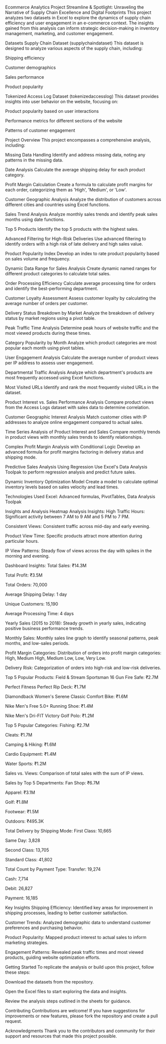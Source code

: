 Ecommerce Analytics Project
Streamline & Spotlight: Unraveling the Narrative of Supply Chain Excellence and Digital Footprints
This project analyzes two datasets in Excel to explore the dynamics of supply chain efficiency and user engagement in an e-commerce context. The insights gained from this analysis can inform strategic decision-making in inventory management, marketing, and customer engagement.

Datasets
Supply Chain Dataset (supplychaindataset)
This dataset is designed to analyze various aspects of the supply chain, including:

Shipping efficiency

Customer demographics

Sales performance

Product popularity

Tokenized Access Log Dataset (tokenizedaccesslog)
This dataset provides insights into user behavior on the website, focusing on:

Product popularity based on user interactions

Performance metrics for different sections of the website

Patterns of customer engagement

Project Overview
This project encompasses a comprehensive analysis, including:

Missing Data Handling
Identify and address missing data, noting any patterns in the missing data.

Date Analysis
Calculate the average shipping delay for each product category.

Profit Margin Calculation
Create a formula to calculate profit margins for each order, categorizing them as 'High', 'Medium', or 'Low'.

Customer Geographic Analysis
Analyze the distribution of customers across different cities and countries using Excel functions.

Sales Trend Analysis
Analyze monthly sales trends and identify peak sales months using date functions.

Top 5 Products
Identify the top 5 products with the highest sales.

Advanced Filtering for High-Risk Deliveries
Use advanced filtering to identify orders with a high risk of late delivery and high sales value.

Product Popularity Index
Develop an index to rate product popularity based on sales volume and frequency.

Dynamic Data Range for Sales Analysis
Create dynamic named ranges for different product categories to calculate total sales.

Order Processing Efficiency
Calculate average processing time for orders and identify the best-performing department.

Customer Loyalty Assessment
Assess customer loyalty by calculating the average number of orders per customer.

Delivery Status Breakdown by Market
Analyze the breakdown of delivery status by market regions using a pivot table.

Peak Traffic Time Analysis
Determine peak hours of website traffic and the most viewed products during these times.

Category Popularity by Month
Analyze which product categories are most popular each month using pivot tables.

User Engagement Analysis
Calculate the average number of product views per IP address to assess user engagement.

Departmental Traffic Analysis
Analyze which department's products are most frequently accessed using Excel functions.

Most Visited URLs
Identify and rank the most frequently visited URLs in the dataset.

Product Interest vs. Sales Performance Analysis
Compare product views from the Access Logs dataset with sales data to determine correlation.

Customer Geographic Interest Analysis
Match customer cities with IP addresses to analyze online engagement compared to actual sales.

Time Series Analysis of Product Interest and Sales
Compare monthly trends in product views with monthly sales trends to identify relationships.

Complex Profit Margin Analysis with Conditional Logic
Develop an advanced formula for profit margins factoring in delivery status and shipping mode.

Predictive Sales Analysis Using Regression
Use Excel's Data Analysis Toolpak to perform regression analysis and predict future sales.

Dynamic Inventory Optimization Model
Create a model to calculate optimal inventory levels based on sales velocity and lead times.

Technologies Used
Excel: Advanced formulas, PivotTables, Data Analysis Toolpak

Insights and Analysis
Heatmap Analysis Insights:
High Traffic Hours: Significant activity between 7 AM to 9 AM and 5 PM to 7 PM.

Consistent Views: Consistent traffic across mid-day and early evening.

Product View Time: Specific products attract more attention during particular hours.

IP View Patterns: Steady flow of views across the day with spikes in the morning and evening.

Dashboard Insights:
Total Sales: ₹14.3M

Total Profit: ₹3.5M

Total Orders: 70,000

Average Shipping Delay: 1 day

Unique Customers: 15,190

Average Processing Time: 4 days

Yearly Sales (2015 to 2018):
Steady growth in yearly sales, indicating positive business performance trends.

Monthly Sales:
Monthly sales line graph to identify seasonal patterns, peak months, and low-sales periods.

Profit Margin Categories:
Distribution of orders into profit margin categories: High, Medium High, Medium Low, Low, Very Low.

Delivery Risk:
Categorization of orders into high-risk and low-risk deliveries.

Top 5 Popular Products:
Field & Stream Sportsman 16 Gun Fire Safe: ₹2.7M

Perfect Fitness Perfect Rip Deck: ₹1.7M

Diamondback Women's Serene Classic Comfort Bike: ₹1.6M

Nike Men's Free 5.0+ Running Shoe: ₹1.4M

Nike Men's Dri-FIT Victory Golf Polo: ₹1.2M

Top 5 Popular Categories:
Fishing: ₹2.7M

Cleats: ₹1.7M

Camping & Hiking: ₹1.6M

Cardio Equipment: ₹1.4M

Water Sports: ₹1.2M

Sales vs. Views:
Comparison of total sales with the sum of IP views.

Sales by Top 5 Departments:
Fan Shop: ₹6.7M

Apparel: ₹3.1M

Golf: ₹1.8M

Footwear: ₹1.5M

Outdoors: ₹495.3K

Total Delivery by Shipping Mode:
First Class: 10,665

Same Day: 3,828

Second Class: 13,705

Standard Class: 41,802

Total Count by Payment Type:
Transfer: 19,274

Cash: 7,714

Debit: 26,827

Payment: 16,185

Key Insights
Shipping Efficiency: Identified key areas for improvement in shipping processes, leading to better customer satisfaction.

Customer Trends: Analyzed demographic data to understand customer preferences and purchasing behavior.

Product Popularity: Mapped product interest to actual sales to inform marketing strategies.

Engagement Patterns: Revealed peak traffic times and most viewed products, guiding website optimization efforts.

Getting Started
To replicate the analysis or build upon this project, follow these steps:

Download the datasets from the repository.

Open the Excel files to start exploring the data and insights.

Review the analysis steps outlined in the sheets for guidance.

Contributing
Contributions are welcome! If you have suggestions for improvements or new features, please fork the repository and create a pull request.

Acknowledgments
Thank you to the contributors and community for their support and resources that made this project possible.
